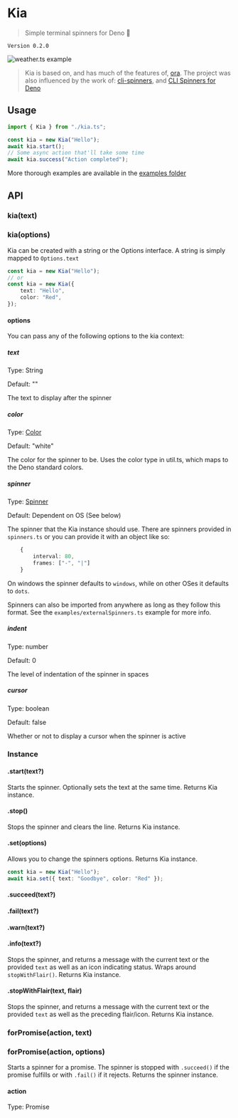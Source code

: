 # Kia

> Simple terminal spinners for Deno 🦕

`Version 0.2.0`

![weather.ts example](https://user-images.githubusercontent.com/4750998/81313185-710ac900-907f-11ea-9735-d623559d08f6.gif)

> Kia is based on, and has much of the features of, [ora](https://www.npmjs.com/package/ora).
> The project was also influenced by the work of: [cli-spinners](https://www.npmjs.com/package/cli-spinners), and [CLI Spinners for Deno](https://deno.land/x/cli_spinners/)

## Usage

```typescript
import { Kia } from "./kia.ts";

const kia = new Kia("Hello");
await kia.start();
// Some async action that'll take some time
await kia.success("Action completed");
```

More thorough examples are available in the [examples folder](https://github.com/HarryPeach/kia/tree/master/examples)

## API

### kia(text)

### kia(options)

Kia can be created with a string or the Options interface. A string is simply mapped to `Options.text`

```typescript
const kia = new Kia("Hello");
// or
const kia = new Kia({
	text: "Hello",
	color: "Red",
});
```

#### options

You can pass any of the following options to the kia context:

##### text

Type: String

Default: ""

The text to display after the spinner

##### color

Type: [Color](https://github.com/HarryPeach/kia/blob/8fb27cbd0bb4ef08ad26124d4a6e4f2ba2dc0c5c/util.ts#L6)

Default: "white"

The color for the spinner to be. Uses the color type in util.ts, which maps to the Deno standard colors.

##### spinner

Type: [Spinner](https://github.com/HarryPeach/kia/blob/8fb27cbd0bb4ef08ad26124d4a6e4f2ba2dc0c5c/spinners.ts#L1)

Default: Dependent on OS (See below)

The spinner that the Kia instance should use. There are spinners provided in `spinners.ts` or you can provide it with an object like so:

```typescript
    {
        interval: 80,
        frames: ["-", "|"]
    }
```

On windows the spinner defaults to `windows`, while on other OSes it defaults to `dots`.

Spinners can also be imported from anywhere as long as they follow this format. See the `examples/externalSpinners.ts` example for more info.

##### indent

Type: number

Default: 0

The level of indentation of the spinner in spaces

##### cursor

Type: boolean

Default: false

Whether or not to display a cursor when the spinner is active

### Instance

#### .start(text?)

Starts the spinner. Optionally sets the text at the same time. Returns Kia instance.

#### .stop()

Stops the spinner and clears the line. Returns Kia instance.

#### .set(options)

Allows you to change the spinners options. Returns Kia instance.

```typescript
const kia = new Kia("Hello");
await kia.set({ text: "Goodbye", color: "Red" });
```

#### .succeed(text?)

#### .fail(text?)

#### .warn(text?)

#### .info(text?)

Stops the spinner, and returns a message with the current text or the provided `text` as well as an icon indicating status. Wraps around `stopWithFlair()`. Returns Kia instance.

#### .stopWithFlair(text, flair)

Stops the spinner, and returns a message with the current text or the provided `text` as well as the preceding flair/icon. Returns Kia instance.

### forPromise(action, text)

### forPromise(action, options)

Starts a spinner for a promise. The spinner is stopped with `.succeed()` if the promise fulfills or with `.fail()` if it rejects. Returns the spinner instance.

#### action

Type: Promise
